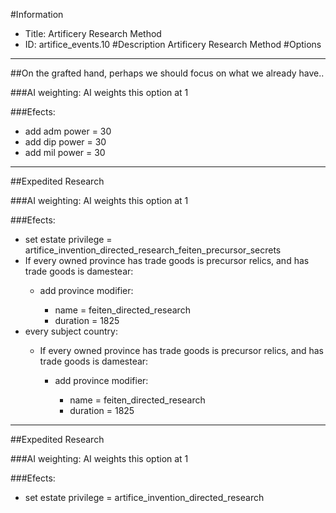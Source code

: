 #Information
 - Title: Artificery Research Method
 - ID: artifice_events.10
#Description
Artificery Research Method
#Options

___
##On the grafted hand, perhaps we should focus on what we already have..

###AI weighting:
AI weights this option at 1


###Efects:<ul><li>add adm power = 30</li><li>add dip power = 30</li><li>add mil power = 30</li></ul>

___
##Expedited Research

###AI weighting:
AI weights this option at 1


###Efects:<ul><li>set estate privilege = artifice_invention_directed_research_feiten_precursor_secrets</li><li>If every owned province has trade goods is precursor relics, and has trade goods is damestear:</li><ul><li>add province modifier:</li><ul><li>name = feiten_directed_research</li><li>duration = 1825</li></ul></ul><li>every subject country:</li><ul><li>If every owned province has trade goods is precursor relics, and has trade goods is damestear:</li><ul><li>add province modifier:</li><ul><li>name = feiten_directed_research</li><li>duration = 1825</li></ul></ul></ul></ul>

___
##Expedited Research

###AI weighting:
AI weights this option at 1


###Efects:<ul><li>set estate privilege = artifice_invention_directed_research</li></ul>
